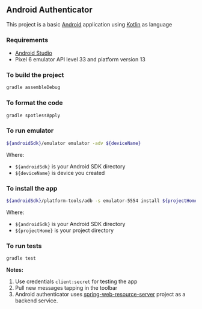 Android Authenticator
----------------------------

This project is a basic [Android](https://www.android.com/) application using [Kotlin](https://kotlinlang.org/) as language

### Requirements

* [Android Studio](https://developer.android.com/studio)
* Pixel 6 emulator API level 33 and platform version 13

### To build the project

```bash
gradle assembleDebug
```

### To format the code

```bash
gradle spotlessApply
```

### To run emulator

```bash
${androidSdk}/emulator emulator -adv ${deviceName} 
```

Where:

- `${androidSdk}` is your Android SDK directory
- `${deviceName}` is device you created

### To install the app

```bash
${androidSdk}/platform-tools/adb -s emulator-5554 install ${projectHome}/app/build/outputs/apk/debug/app-debug.apk
```

Where:
- `${androidSdk}` is your Android SDK directory
- `${projectHome}` is your project directory

### To run tests

```bash
gradle test
```

**Notes:**
1. Use credentials `client:secret` for testing the app
2. Pull new messages tapping in the toolbar
3. Android authenticator uses [spring-web-resource-server](https://github.com/josdem/spring-web-resource-server) project as a backend service.